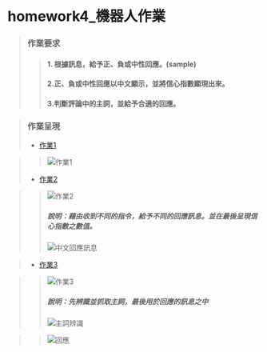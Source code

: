 # **homework4_機器人作業**
> ### 作業要求
>> #### 1. 根據訊息，給予正、負或中性回應。(sample)
>> #### 2.正、負或中性回應以中文顯示，並將信心指數顯現出來。
>> #### 3.判斷評論中的主詞，並給予合適的回應。

> ### 作業呈現
> * [作業1](https://github.com/41009035e-David/LAT/blob/main/HW4/index_L1.js)

>>![作業1](https://github.com/41009035e-David/LAT/blob/main/HW4/images/L1.png "作業1")
> * [作業2](https://github.com/41009035e-David/LAT/blob/main/HW4/index_L2.js)

>> ![作業2](https://github.com/41009035e-David/LAT/blob/main/HW4/images/l2.png)
>> ##### 說明：藉由收到不同的指令，給予不同的回應訊息。並在最後呈現信心指數之數值。
>>![中文回應訊息](https://github.com/41009035e-David/LAT/blob/main/HW4/images/level2_sample.png "中文回應訊息")

> * [作業3](https://github.com/41009035e-David/LAT/blob/main/HW4/index_L3.js)

>> ![作業3](https://github.com/41009035e-David/LAT/blob/main/HW4/images/L3.png)
>> ##### 說明：先辨識並抓取主詞，最後用於回應的訊息之中
>> ![主詞辨識](https://github.com/41009035e-David/LAT/blob/main/HW4/images/level3_%E4%B8%BB%E8%A9%9E%E8%BE%A8%E8%AD%98.png "主詞辨識")

>> ![回應](https://github.com/41009035e-David/LAT/blob/main/HW4/images/level3_%E5%9B%9E%E6%87%89.png "回應")